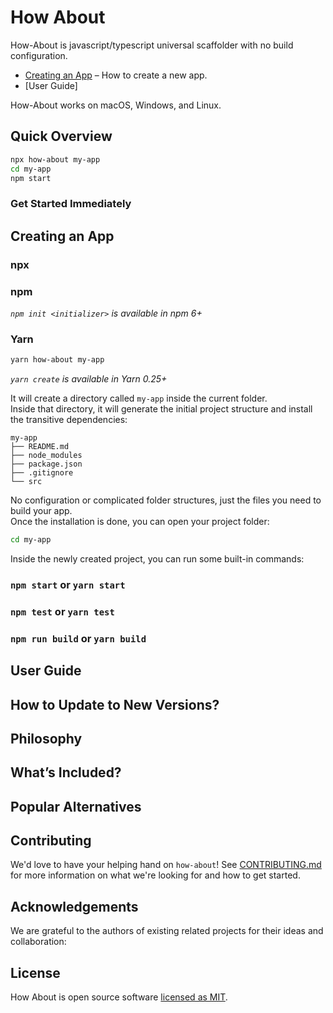 # How About

How-About is javascript/typescript universal scaffolder with no build configuration.

- [Creating an App](#creating-an-app) – How to create a new app.
- [User Guide]

How-About works on macOS, Windows, and Linux.<br>

## Quick Overview

```sh
npx how-about my-app
cd my-app
npm start
```

### Get Started Immediately

## Creating an App

### npx

### npm

_`npm init <initializer>` is available in npm 6+_

### Yarn

```sh
yarn how-about my-app
```

_`yarn create` is available in Yarn 0.25+_

It will create a directory called `my-app` inside the current folder.<br>
Inside that directory, it will generate the initial project structure and install the transitive dependencies:

```
my-app
├── README.md
├── node_modules
├── package.json
├── .gitignore
└── src
```

No configuration or complicated folder structures, just the files you need to build your app.<br>
Once the installation is done, you can open your project folder:

```sh
cd my-app
```

Inside the newly created project, you can run some built-in commands:

### `npm start` or `yarn start`


### `npm test` or `yarn test`


### `npm run build` or `yarn build`


## User Guide


## How to Update to New Versions?


## Philosophy


## What’s Included?


## Popular Alternatives


## Contributing

We'd love to have your helping hand on `how-about`! See [CONTRIBUTING.md](CONTRIBUTING.md) for more information on what we're looking for and how to get started.


## Acknowledgements

We are grateful to the authors of existing related projects for their ideas and collaboration:

## License

How About is open source software [licensed as MIT](https://github.com/minidonut/how-about/blob/master/LICENSE).
